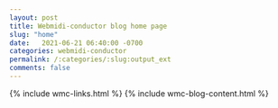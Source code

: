 ```yaml
---
layout: post
title: Webmidi-conductor blog home page
slug: "home"
date:   2021-06-21 06:40:00 -0700
categories: webmidi-conductor
permalink: /:categories/:slug:output_ext
comments: false
---
```

{% include wmc-links.html %}
{% include wmc-blog-content.html %}